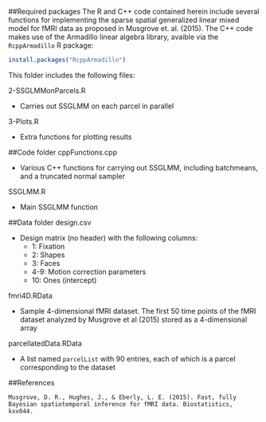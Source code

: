 ##Required packages
The R and C++ code contained herein include several functions for implementing the sparse spatial generalized linear mixed model for fMRI data as proposed in Musgrove et. al. (2015). The C++ code makes use of the Armadillo linear algebra library, avaible via the `RcppArmadillo` R package:

```R
install.packages("RcppArmadillo")
```

This folder includes the following files:

2-SSGLMMonParcels.R
  - Carries out SSGLMM on each parcel in parallel

3-Plots.R
  - Extra functions for plotting results
  
##Code folder
cppFunctions.cpp
  - Various C++ functions for carrying out SSGLMM, including batchmeans, and a truncated normal sampler
	
SSGLMM.R
  - Main SSGLMM function

  
##Data folder
design.csv
- Design matrix (no header) with the following columns:
  * 1: Fixation   
  * 2: Shapes   
  * 3: Faces
  * 4-9: Motion correction parameters     
  * 10: Ones (intercept) 

fmri4D.RData
- Sample 4-dimensional fMRI dataset. The first 50 time points of the fMRI dataset analyzed by Musgrove et al (2015) stored as a 4-dimensional array 

parcellatedData.RData
- A list named `parcelList` with 90 entries, each of which is a parcel corresponding to the dataset


##References
```
Musgrove, D. R., Hughes, J., & Eberly, L. E. (2015). Fast, fully Bayesian spatiotemporal inference for fMRI data. Biostatistics, kxv044.
```
